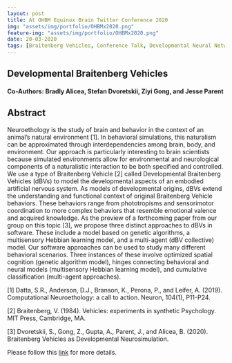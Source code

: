 ```yaml
---
layout: post
title: At OHBM Equinox Brain Twitter Conference 2020
img: "assets/img/portfolio/OHBMx2020.png"
feature-img: "assets/img/portfolio/OHBMx2020.png"
date: 20-03-2020
tags: [Braitenberg Vehicles, Conference Talk, Developmental Neural Networks]
---    
```

## Developmental Braitenberg Vehicles
#### Co-Authors: Bradly Alicea, Stefan Dvoretskii, Ziyi Gong, and Jesse Parent

## Abstract
Neuroethology is the study of brain and behavior in the context of an animal’s natural environment [1]. In behavioral simulations, this naturalism can be approximated through interdependencies among brain, body, and environment. Our approach is particularly interesting to brain scientists because simulated environments allow for environmental and neurological components of a naturalistic interaction to be both specified and controlled. We use a type of Braitenberg Vehicle [2] called Developmental Braitenberg Vehicles (dBVs) to model the developmental aspects of an embodied artificial nervous system. As models of developmental origins, dBVs extend the understanding and functional context of original Braitenberg Vehicle behaviors. These behaviors range from phototropisms and sensorimotor coordination to more complex behaviors that resemble emotional valence and acquired knowledge. As the preview of a forthcoming paper from our group on this topic [3], we propose three distinct approaches to dBVs in software. These include a model based on genetic algorithms, a multisensory Hebbian learning model, and a multi-agent (dBV collective) model. Our software approaches can be used to study many different behavioral scenarios. Three instances of these involve optimized spatial cognition (genetic algorithm model), hinges connecting behavioral and neural models (multisensory Hebbian learning model), and cumulative classification (multi-agent approaches). 

[1] Datta, S.R., Anderson, D.J., Branson, K., Perona, P., and Leifer, A. (2019). Computational Neuroethology: a call to action. Neuron, 104(1), P11-P24.

[2] Braitenberg, V. (1984). Vehicles: experiments in synthetic Psychology. MIT Press, Cambridge, MA.

[3] Dvoretskii, S., Gong, Z., Gupta, A., Parent, J., and Alicea, B. (2020). Braitenberg Vehicles as Developmental Neurosimulation.



Please follow this [link](https://twitter.com/OHBMequinoX/status/1241012923755102212) for more details.


